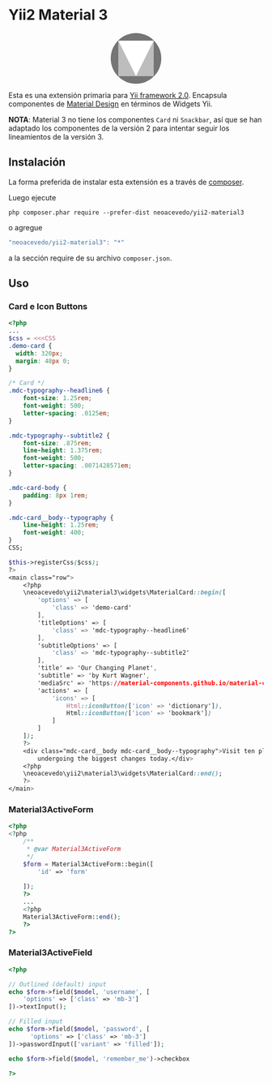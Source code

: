 Yii2 Material 3
============

<p align="center">
<svg width="100" height="100" viewBox="0 0 24 24" xmlns="http://www.w3.org/2000/svg"><circle cx="12" cy="12" fill="#757575" r="12"/><path d="m3.6 3.6h16.8v16.8h-16.8z" fill="#bdbdbd"/><path d="m20.4 3.6-8.4 16.8-8.4-16.8z" fill="#fff"/><path d="m0 0h24v24h-24z" fill="none"/></svg>
</p>

Esta es una extensión primaria para [Yii framework 2.0](https://www.yiiframework.com). Encapsula componentes de [Material Design](https://m3.material.io/) en términos de Widgets Yii.

**NOTA**: Material 3 no tiene los componentes `Card` ni `Snackbar`, así que se han adaptado los componentes de la versión 2 para intentar seguir los lineamientos de la versión 3.

Instalación
------------

La forma preferida de instalar esta extensión es a través de [composer](http://getcomposer.org/download/).

Luego ejecute

```
php composer.phar require --prefer-dist neoacevedo/yii2-material3
```

o agregue

```js
"neoacevedo/yii2-material3": "*"
```

a la sección require de su archivo `composer.json`.

Uso
----

### Card e Icon Buttons

```php
<?php
...
$css = <<<CSS
.demo-card {
  width: 320px;
  margin: 48px 0;
}

/* Card */
.mdc-typography--headline6 {
    font-size: 1.25rem;
    font-weight: 500;
    letter-spacing: .0125em;
}

.mdc-typography--subtitle2 {
    font-size: .875rem;
    line-height: 1.375rem;
    font-weight: 500;
    letter-spacing: .0071428571em;
}

.mdc-card-body {
    padding: 8px 1rem;
}

.mdc-card__body--typography {
    line-height: 1.25rem;
    font-weight: 400;
}
CSS;

$this->registerCss($css);
?>
<main class="row">
    <?php
    \neoacevedo\yii2\material3\widgets\MaterialCard::begin([
        'options' => [
            'class' => 'demo-card'
        ],
        'titleOptions' => [
            'class' => 'mdc-typography--headline6'
        ],
        'subtitleOptions' => [
            'class' => 'mdc-typography--subtitle2'
        ],
        'title' => 'Our Changing Planet',
        'subtitle' => 'by Kurt Wagner',
        'mediaSrc' => 'https://material-components.github.io/material-components-web-catalog/static/media/photos/3x2/2.jpg',
        'actions' => [
            'icons' => [
                Html::iconButton(['icon' => 'dictionary']),
                Html::iconButton(['icon' => 'bookmark'])
            ]
        ]
    ]);
    ?>
    <div class="mdc-card__body mdc-card__body--typography">Visit ten places on our planet that are
        undergoing the biggest changes today.</div>
    <?php
    \neoacevedo\yii2\material3\widgets\MaterialCard::end();
    ?>
</main>
```

### Material3ActiveForm

```php
<?php
<?php
    /**
     * @var Material3ActiveForm
     */
    $form = Material3ActiveForm::begin([
        'id' => 'form'
        
    ]);
    ?>
    ...
    <?php
    Material3ActiveForm::end();
    ?>
?>

```

### Material3ActiveField

```php
<?php

// Outlined (default) input
echo $form->field($model, 'username', [
    'options' => ['class' => 'mb-3']
])->textInput();

// Filled input
echo $form->field($model, 'password', [
      'options' => ['class' => 'mb-3']
])->passwordInput(['variant' => 'filled']);

echo $form->field($model, 'remember_me')->checkbox

?>
```